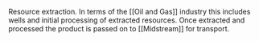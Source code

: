 Resource extraction. In terms of the [[Oil and Gas]] industry this includes wells and initial processing of extracted resources. Once extracted and processed the product is passed on to [[Midstream]] for transport.